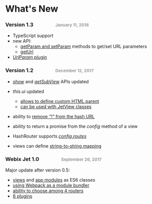 <style>
.date{
    color:#999;
    font-size:80%;
    padding-left:5em;
}
</style>

# What's New

### Version 1.3 <span class="date">January 11, 2018</span>

- TypeScript support
- new API:
    - [getParam and setParam](details/views.md) methods to get/set URL parameters
    - [getUrl](details/views.md)
- [*UrlParam* plugin](details/plugins.md#urlparam)

### Version 1.2 <span class="date">December 12, 2017</span>

- [*show*](details/views.md#show) and [*getSubView*](details/views.md#getsub) APIs updated
- *this.ui* updated
    - [allows to define custom HTML parent](details/views.md#container)
    - [can be used with JetView classes](details/popups.md#class)

- ability to [remove *"!"* from the hash URL](details/routers.md#hash)
- ability to return a promise from the *config* method of a view
- HashRouter supports [*config.routes*](details/app_config.md#routes)
- views can define [string-to-string mapping](details/app_config.md#views)

### Webix Jet 1.0 <span class="date">September 26, 2017</span>

Major update after version 0.5:
- [views](basic/views.md) and [app modules](basic/app.md) as ES6 classes
- [using Webpack as a module bundler](practice/webpackconfig.md)
- [ability to choose among 4 routers](details/routers.md)
- [6 plugins](details/plugins.md)